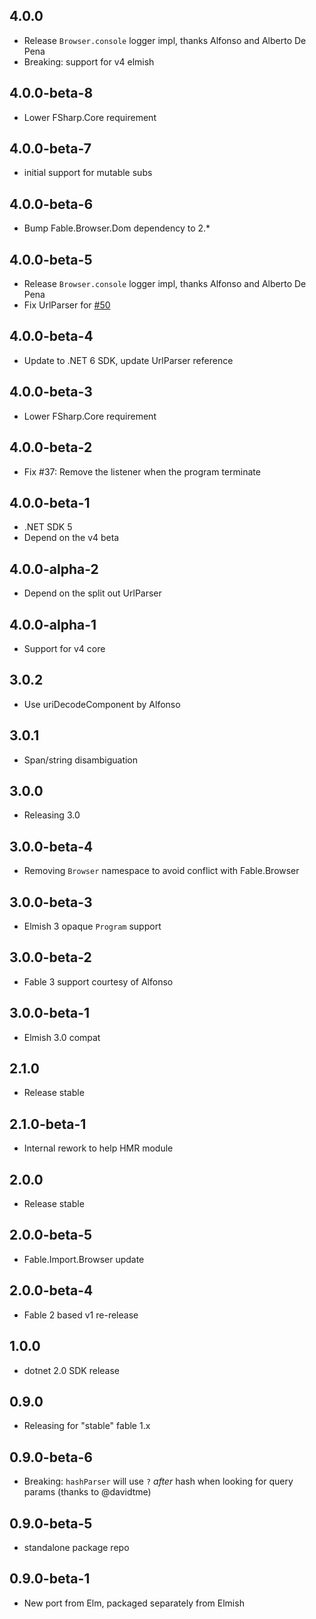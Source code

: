 ## 4.0.0
* Release `Browser.console` logger impl, thanks Alfonso and Alberto De Pena
* Breaking: support for v4 elmish

## 4.0.0-beta-8
* Lower FSharp.Core requirement

## 4.0.0-beta-7
* initial support for mutable subs

## 4.0.0-beta-6
* Bump Fable.Browser.Dom dependency to 2.*

## 4.0.0-beta-5

* Release `Browser.console` logger impl, thanks Alfonso and Alberto De Pena
* Fix UrlParser for [#50](https://github.com/elmish/browser/issues/50)

## 4.0.0-beta-4

* Update to .NET 6 SDK, update UrlParser reference

## 4.0.0-beta-3

* Lower FSharp.Core requirement

## 4.0.0-beta-2

* Fix #37: Remove the listener when the program terminate

## 4.0.0-beta-1

* .NET SDK 5
* Depend on the v4 beta

## 4.0.0-alpha-2

* Depend on the split out UrlParser

## 4.0.0-alpha-1

* Support for v4 core

## 3.0.2

* Use uriDecodeComponent by Alfonso

## 3.0.1

* Span/string disambiguation

## 3.0.0

* Releasing 3.0

## 3.0.0-beta-4

* Removing `Browser` namespace to avoid conflict with Fable.Browser

## 3.0.0-beta-3

* Elmish 3 opaque `Program` support

## 3.0.0-beta-2

* Fable 3 support courtesy of Alfonso

## 3.0.0-beta-1

* Elmish 3.0 compat

## 2.1.0

* Release stable

## 2.1.0-beta-1

* Internal rework to help HMR module

## 2.0.0

* Release stable

## 2.0.0-beta-5

* Fable.Import.Browser update

## 2.0.0-beta-4

* Fable 2 based v1 re-release

## 1.0.0

* dotnet 2.0 SDK release

## 0.9.0

* Releasing for "stable" fable 1.x

## 0.9.0-beta-6

* Breaking: `hashParser` will use `?` *after* hash when looking for query params (thanks to @davidtme)

## 0.9.0-beta-5

* standalone package repo

## 0.9.0-beta-1

* New port from Elm, packaged separately from Elmish
